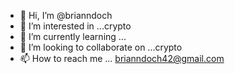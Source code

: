 - 👋 Hi, I’m @brianndoch
- 👀 I’m interested in ...crypto
- 🌱 I’m currently learning ...
- 💞️ I’m looking to collaborate on ...crypto
- 📫 How to reach me ... brianndoch42@gmail.com

<!---
brianndoch/brianndoch is a ✨ special ✨ repository because its `README.md` (this file) appears on your GitHub profile.
You can click the Preview link to take a look at your changes.
--->
